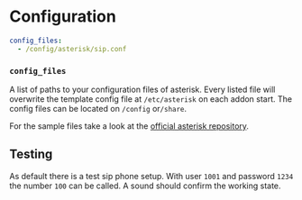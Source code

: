# Configuration

```yaml
config_files:
  - /config/asterisk/sip.conf
```

### `config_files`

A list of paths to your configuration files of asterisk.
Every listed file will overwrite the template config file at `/etc/asterisk` on each addon start.
The config files can be located on `/config` or`/share`.

For the sample files take a look at the [official asterisk repository](https://hub.fastgit.org/asterisk/asterisk/blob/master/configs/samples).

## Testing

As default there is a test sip phone setup. With user `1001` and password `1234` the number `100` can be called.
A sound should confirm the working state.
